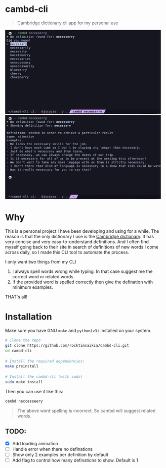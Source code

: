 # cambd-cli

> Cambridge dictionary cli app for my personal use

![screenshot-0](screenshot-0.png)
![screenshot-1](screenshot-1.png)

# Why

This is a personal project I have been developing and using for a while. The reason is that the only dictionary I use is the [Cambridge dictionary](https://dictionary.cambridge.org/). It has very concise and very easy-to-understand definitions. And I often find myself going back to their site in search of definitions of new words I come across daily, so I made this CLI tool to automate the process.

I only want two things from my CLI

1. I always spell words wrong while typing. In that case suggest me the correct word or related words.
2. If the provided word is spelled correctly then give the defination with minimum examples.

THAT's all!

# Installation

Make sure you have GNU `make` and `python(v3)` installed on your system.

```sh
# Clone the repo
git clone https://github.com/rocktimsaikia/cambd-cli.git
cd cambd-cli

# Install the required dependencies:
make preinstall

# Install the cambd-cli (with sudo)
sudo make install

```

Then you can use it like this:

```sh
cambd neccesseery
```

> The above word spelling is incorrect. So cambd will suggest related words.

## TODO:

- [x] Add loading animation
- [ ] Handle error when there no definations
- [ ] Show only 2 examples per definition by default
- [ ] Add flag to control how many definations to show. Default is 1
